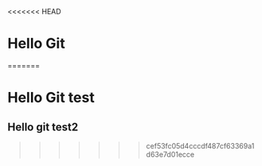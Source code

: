 <<<<<<< HEAD
# Hello Git
=======
# Hello Git test
## Hello git test2
>>>>>>> cef53fc05d4cccdf487cf63369a1d63e7d01ecce
